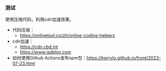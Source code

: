 ### 测试

使用压缩代码，利用cdn加速效果。

* 代码压缩：
  * https://onlinetool.co/zh/online-coding-helpers
* cdn加速：
  * https://cdn.cbd.int
  * https://www.jsdelivr.com
* 如何使用Github Actions发布npm包：https://herrylo.github.io/front/2023-07-23.html
